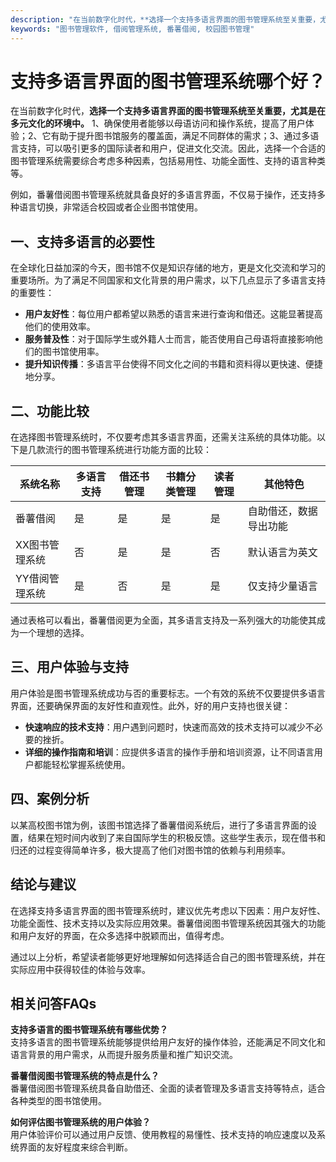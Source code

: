 ```yaml
---
description: "在当前数字化时代，**选择一个支持多语言界面的图书管理系统至关重要，尤其是在多元文化的环境中。** 1、确保使用者能够以母语访问和操作系统，提高了用户体验；2、它有助于提升图书馆服务的覆盖面，满足不同群体的需求；3、通过多语言支持，可以吸引更多的国际读者和用户，促进文化交流。因此，选择一个合适的图书管理系统需要综合考虑多种因素，包括易用性、功能全面性、支持的语言种类等。"
keywords: "图书管理软件, 借阅管理系统, 番薯借阅, 校园图书管理"
---
```

# 支持多语言界面的图书管理系统哪个好？

在当前数字化时代，**选择一个支持多语言界面的图书管理系统至关重要，尤其是在多元文化的环境中。** 1、确保使用者能够以母语访问和操作系统，提高了用户体验；2、它有助于提升图书馆服务的覆盖面，满足不同群体的需求；3、通过多语言支持，可以吸引更多的国际读者和用户，促进文化交流。因此，选择一个合适的图书管理系统需要综合考虑多种因素，包括易用性、功能全面性、支持的语言种类等。

例如，番薯借阅图书管理系统就具备良好的多语言界面，不仅易于操作，还支持多种语言切换，非常适合校园或者企业图书馆使用。

## **一、支持多语言的必要性**

在全球化日益加深的今天，图书馆不仅是知识存储的地方，更是文化交流和学习的重要场所。为了满足不同国家和文化背景的用户需求，以下几点显示了多语言支持的重要性：

- **用户友好性**：每位用户都希望以熟悉的语言来进行查询和借还。这能显著提高他们的使用效率。
- **服务普及性**：对于国际学生或外籍人士而言，能否使用自己母语将直接影响他们的图书馆使用率。
- **提升知识传播**：多语言平台使得不同文化之间的书籍和资料得以更快速、便捷地分享。

## **二、功能比较**

在选择图书管理系统时，不仅要考虑其多语言界面，还需关注系统的具体功能。以下是几款流行的图书管理系统进行功能方面的比较：

| 系统名称           | 多语言支持 | 借还书管理 | 书籍分类管理 | 读者管理 | 其他特色              |
|-------------------|------------|------------|--------------|----------|-----------------------|
| 番薯借阅           | 是         | 是         | 是           | 是       | 自助借还，数据导出功能 |
| XX图书管理系统     | 否         | 是         | 是           | 否       | 默认语言为英文        |
| YY借阅管理系统     | 是         | 否         | 是           | 是       | 仅支持少量语言        |

通过表格可以看出，番薯借阅更为全面，其多语言支持及一系列强大的功能使其成为一个理想的选择。

## **三、用户体验与支持**

用户体验是图书管理系统成功与否的重要标志。一个有效的系统不仅要提供多语言界面，还要确保界面的友好性和直观性。此外，好的用户支持也很关键：

- **快速响应的技术支持**：用户遇到问题时，快速而高效的技术支持可以减少不必要的挫折。
- **详细的操作指南和培训**：应提供多语言的操作手册和培训资源，让不同语言用户都能轻松掌握系统使用。

## **四、案例分析**

以某高校图书馆为例，该图书馆选择了番薯借阅系统后，进行了多语言界面的设置，结果在短时间内收到了来自国际学生的积极反馈。这些学生表示，现在借书和归还的过程变得简单许多，极大提高了他们对图书馆的依赖与利用频率。

## **结论与建议**

在选择支持多语言界面的图书管理系统时，建议优先考虑以下因素：用户友好性、功能全面性、技术支持以及实际应用效果。番薯借阅图书管理系统因其强大的功能和用户友好的界面，在众多选择中脱颖而出，值得考虑。

通过以上分析，希望读者能够更好地理解如何选择适合自己的图书管理系统，并在实际应用中获得较佳的体验与效率。

## 相关问答FAQs

**支持多语言的图书管理系统有哪些优势？**  
支持多语言的图书管理系统能够提供给用户友好的操作体验，还能满足不同文化和语言背景的用户需求，从而提升服务质量和推广知识交流。

**番薯借阅图书管理系统的特点是什么？**  
番薯借阅图书管理系统具备自助借还、全面的读者管理及多语言支持等特点，适合各种类型的图书馆使用。

**如何评估图书管理系统的用户体验？**  
用户体验评价可以通过用户反馈、使用教程的易懂性、技术支持的响应速度以及系统界面的友好程度来综合判断。
